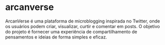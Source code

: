 # arcanverse
ArcanVerse é uma plataforma de microblogging inspirada no Twitter, onde os usuários podem criar, visualizar, curtir e comentar em posts. O objetivo do projeto é fornecer uma experiência de compartilhamento de pensamentos e ideias de forma simples e eficaz.
